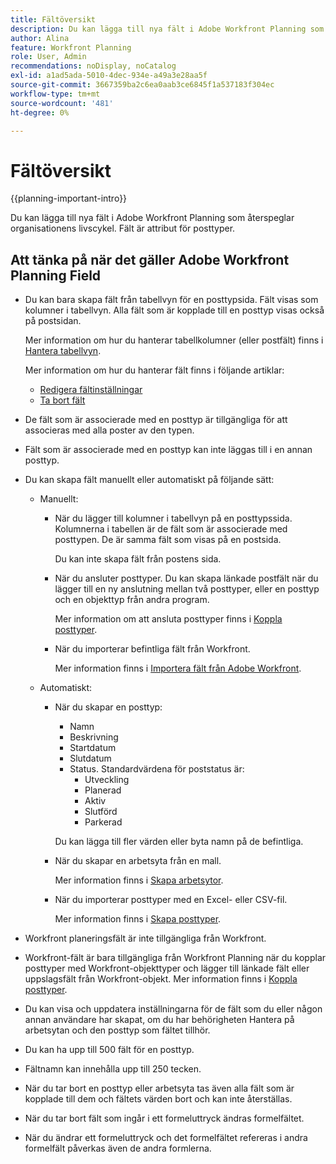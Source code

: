 ```yaml
---
title: Fältöversikt
description: Du kan lägga till nya fält i Adobe Workfront Planning som återspeglar organisationens livscykel. Fält är attribut för posttyper.
author: Alina
feature: Workfront Planning
role: User, Admin
recommendations: noDisplay, noCatalog
exl-id: a1ad5ada-5010-4dec-934e-a49a3e28aa5f
source-git-commit: 3667359ba2c6ea0aab3ce6845f1a537183f304ec
workflow-type: tm+mt
source-wordcount: '481'
ht-degree: 0%

---
```



# Fältöversikt

<!--<span class="preview">The highlighted information on this page refers to functionality not yet generally available. It is available only in the Preview environment for all customers. After the monthly releases to Production, the same features are also available in the Production environment for customers who enabled fast releases. </span>   

<span class="preview">For information about fast releases, see [Enable or disable fast releases for your organization](/help/quicksilver/administration-and-setup/set-up-workfront/configure-system-defaults/enable-fast-release-process.md). </span>-->


{{planning-important-intro}}

Du kan lägga till nya fält i Adobe Workfront Planning som återspeglar organisationens livscykel. Fält är attribut för posttyper.


## Att tänka på när det gäller Adobe Workfront Planning Field

* Du kan bara skapa fält från tabellvyn för en posttypsida. Fält visas som kolumner i tabellvyn. Alla fält som är kopplade till en posttyp visas också på postsidan.

  Mer information om hur du hanterar tabellkolumner (eller postfält) finns i [Hantera tabellvyn](/help/quicksilver/planning/views/manage-the-table-view.md).

  Mer information om hur du hanterar fält finns i följande artiklar:

   * [Redigera fältinställningar](/help/quicksilver/planning/fields/edit-fields.md)
   * [Ta bort fält](/help/quicksilver/planning/fields/delete-fields.md)

* De fält som är associerade med en posttyp är tillgängliga för att associeras med alla poster av den typen. <!--will this change and will the fields be available for other record types, too?! Also, the next bullet might need to change too if this one changes -->

* Fält som är associerade med en posttyp kan inte läggas till i en annan posttyp. <!-- this will change when they open the Field library tab when creating a field-->

* Du kan skapa fält manuellt eller automatiskt på följande sätt:

   * Manuellt:

      * När du lägger till kolumner i tabellvyn på en posttypssida. Kolumnerna i tabellen är de fält som är associerade med posttypen. De är samma fält som visas på en postsida.

        Du kan inte skapa fält från postens sida.

      * När du ansluter posttyper. Du kan skapa länkade postfält när du lägger till en ny anslutning mellan två posttyper, eller en posttyp och en objekttyp från andra program.

        Mer information om att ansluta posttyper finns i [Koppla posttyper](/help/quicksilver/planning/architecture/connect-record-types.md).

      * När du importerar befintliga fält från Workfront.

        Mer information finns i [Importera fält från Adobe Workfront](/help/quicksilver/planning/fields/import-fields-from-workfront.md).


   * Automatiskt:

      * När du skapar en posttyp:

         * Namn
         * Beskrivning
         * Startdatum
         * Slutdatum
         * Status. Standardvärdena för poststatus är:
            * Utveckling
            * Planerad
            * Aktiv
            * Slutförd
            * Parkerad

        Du kan lägga till fler värden eller byta namn på de befintliga.

      * När du skapar en arbetsyta från en mall.

        Mer information finns i [Skapa arbetsytor](/help/quicksilver/planning/architecture/create-workspaces.md).

      * När du importerar posttyper med en Excel- eller CSV-fil.

        Mer information finns i [Skapa posttyper](/help/quicksilver/planning/architecture/create-record-types.md).

* Workfront planeringsfält är inte tillgängliga från Workfront.

* Workfront-fält är bara tillgängliga från Workfront Planning när du kopplar posttyper med Workfront-objekttyper och lägger till länkade fält eller uppslagsfält från Workfront-objekt. Mer information finns i [Koppla posttyper](/help/quicksilver/planning/architecture/connect-record-types.md).

* Du kan visa och uppdatera inställningarna för de fält som du eller någon annan användare har skapat, om du har behörigheten Hantera på arbetsytan och den posttyp som fältet tillhör.

* Du kan ha upp till 500 fält för en posttyp.

* Fältnamn kan innehålla upp till 250 tecken.

* När du tar bort en posttyp eller arbetsyta tas även alla fält som är kopplade till dem och fältets värden bort och kan inte återställas. <!-- this might change with a possible recycle bin solution?!-->
* När du tar bort fält som ingår i ett formeluttryck ändras formelfältet.
* När du ändrar ett formeluttryck och det formelfältet refereras i andra formelfält påverkas även de andra formlerna.
